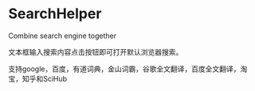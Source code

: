 # SearchHelper
Combine search engine together

文本框输入搜索内容点击按钮即可打开默认浏览器搜索。

支持google，百度，有道词典，金山词霸，谷歌全文翻译，百度全文翻译，淘宝，知乎和SciHub
